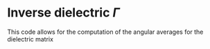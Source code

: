 # Inverse dielectric $\Gamma$
This code allows for the computation of the angular averages for the dielectric matrix

